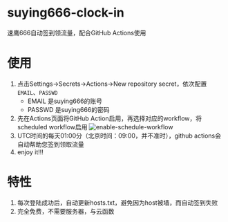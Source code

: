 # suying666-clock-in

速鹰666自动签到领流量，配合GitHub Actions使用

# 使用
1. 点击Settings->Secrets->Actions->New repository secret，依次配置`EMAIL`、`PASSWD`
    - EMAIL 是suying666的账号
    - PASSWD 是suying666的密码
2. 先在Actions页面将GitHub Action启用，再选择对应的workflow，将scheduled workflow启用
   ![enable-schedule-workflow](https://user-images.githubusercontent.com/90035785/224888848-be15ba52-1892-4a2b-9cef-b321b9a25165.jpg)
3. UTC时间的每天01:00分（北京时间：09:00，并不准时），github actions会自动帮助您签到领取流量
4. enjoy it!!!

# 特性

1. 每次登陆成功后，自动更新hosts.txt，避免因为host被墙，而自动签到失败
2. 完全免费，不需要服务器，与云函数
